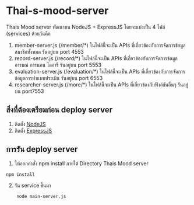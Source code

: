 # Thai-s-mood-server
Thais Mood server พัฒนาบน NodeJS + ExpressJS 
โดยจะแบ่งเป็น 4 ไฟล์ (services) ด้วยกันคือ 
1. member-server.js (/member/*)
  ในไฟล์นี้จะเป็น APIs ที่เกี่ยวข้องกับการจัดการข้อมูลสมาชิกทั้งหมด รันอยู่บน port 4553
2. record-server.js (/record/*)
  ในไฟล์นี้จะเป็น APIs ที่เกี่ยวข้องกับการจัดการข้อมูลอารมณ์ การนอน ไดอารี รันอยู่บน port 5553
3. evaluation-server.js (/evaluation/*)
  ในไฟล์นี้จะเป็น APIs ที่เกี่ยวข้องกับการจัดการข้อมูลการทำแบบประเมิน รันอยู่บน port 6553
4. researcher-server.js (/more/*)
  ในไฟล์นี้จะเป็น APIs ที่เกี่ยวข้องกับฟังค์ชันอื่นๆ รันอยู่บน port7553
  
## สิ่งที่ต้องเตรียมก่อน deploy server
1. ติดตั้ง [NodeJS](https://nodejs.org/en/download/) 
2. ติดตั้ง [ExpressJS](https://expressjs.com/en/starter/installing.html)

## การรัน deploy server
1. ให้ออกคำสั่ง npm install ภายใต้ Directory Thais Mood server
```bash
npm install
```
2. รัน service ขึ้นมา
```bash
    node main-server.js
```

